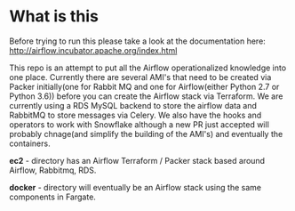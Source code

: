 # What is this

Before trying to run this please take a look at the documentation here:  http://airflow.incubator.apache.org/index.html

This repo is an attempt to put all the Airflow operationalized knowledge into one place.  Currently there are several AMI's that need to be created via Packer initially(one for Rabbit MQ and one for Airflow(either Python 2.7 or Python 3.6)) before you can create the Airflow stack via Terraform.  We are currently using a RDS MySQL backend to store the airflow data and RabbitMQ to store messages via Celery.  We also have the hooks and operators to work with Snowflake although a new PR just accepted will probably chnage(and simplify the building of the AMI's) and eventually the containers.

**ec2** -  directory has an Airflow Terraform / Packer stack based around Airflow, Rabbitmq, RDS.

**docker** - directory will eventually be an Airflow stack using the same components in Fargate.
